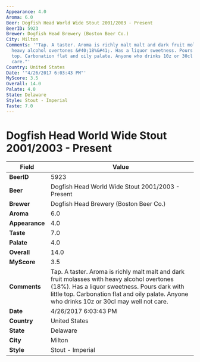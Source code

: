 ```yaml
---
Appearance: 4.0
Aroma: 6.0
Beer: Dogfish Head World Wide Stout 2001/2003 - Present
BeerID: 5923
Brewer: Dogfish Head Brewery (Boston Beer Co.)
City: Milton
Comments: '"Tap. A taster. Aroma is richly malt malt and dark fruit molasses with
  heavy alcohol overtones &#40;18%&#41;. Has a liquor sweetness. Pours dark with little
  top. Carbonation flat and oily palate. Anyone who drinks 10z or 30cl may well not
  care."'
Country: United States
Date: '"4/26/2017 6:03:43 PM"'
MyScore: 3.5
Overall: 14.0
Palate: 4.0
State: Delaware
Style: Stout - Imperial
Taste: 7.0
---
```


# Dogfish Head World Wide Stout 2001/2003 - Present

| Field         | Value |
|---------------|-------|
| **BeerID** | 5923 |
| **Beer** | Dogfish Head World Wide Stout 2001/2003 - Present |
| **Brewer** | Dogfish Head Brewery (Boston Beer Co.) |
| **Aroma** | 6.0 |
| **Appearance** | 4.0 |
| **Taste** | 7.0 |
| **Palate** | 4.0 |
| **Overall** | 14.0 |
| **MyScore** | 3.5 |
| **Comments** | Tap. A taster. Aroma is richly malt malt and dark fruit molasses with heavy alcohol overtones &#40;18%&#41;. Has a liquor sweetness. Pours dark with little top. Carbonation flat and oily palate. Anyone who drinks 10z or 30cl may well not care. |
| **Date** | 4/26/2017 6:03:43 PM |
| **Country** | United States |
| **State** | Delaware |
| **City** | Milton |
| **Style** | Stout - Imperial |
